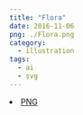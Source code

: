 ```yaml
---
title: "Flora"
date: 2016-11-06
png: ./Flora.png
category:
  - illustration
tags:
  - ai
  - svg
---
```

<li><a href="./Flora.png" download className="btn-png">PNG</a></li>